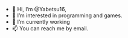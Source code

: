 - 👋 Hi, I’m @Yabetsu16,
- 👀 I’m interested in programming and games.
- 🌱 I’m currently working
- 📫 You can reach me by email.
